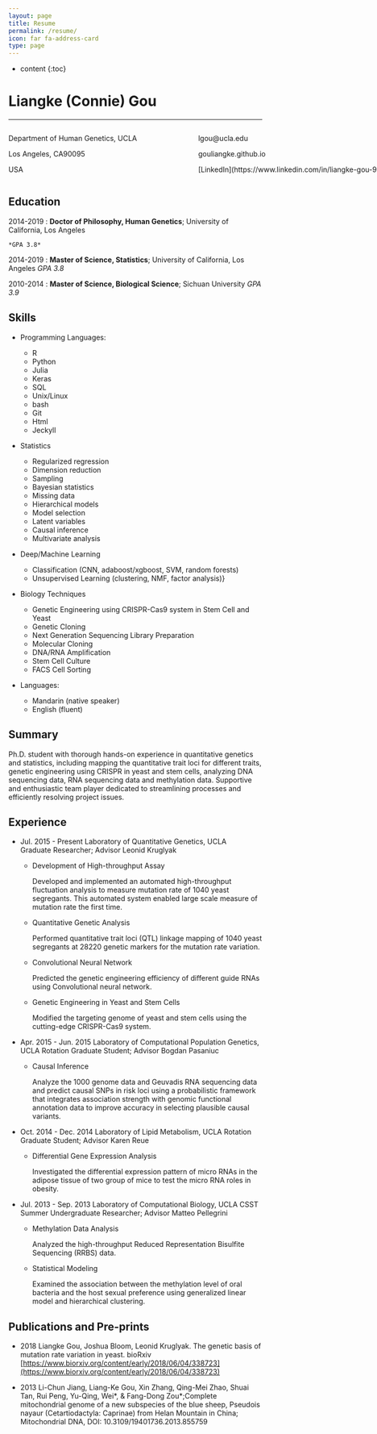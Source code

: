 ```yaml
---
layout: page
title: Resume
permalink: /resume/
icon: far fa-address-card
type: page
---
```


* content
{:toc}


Liangke (Connie) Gou
============

<hr />
<div style="width: 800px;margin: 0 auto;padding: 0;overflow: auto;">
	<div style="float:left;">         
		<p>Department of Human Genetics, UCLA</p>
		<p>Los Angeles, CA90095</p>
		<p>USA</p>
	</div>
	<div style="float:right;">
		<p>lgou@ucla.edu</p>
		<p>gouliangke.github.io</p>
		<p>[LinkedIn](https://www.linkedin.com/in/liangke-gou-9869907a/)</p>
	</div>
</div>

Education
---------

2014-2019 
:   **Doctor of Philosophy, Human Genetics**; University of California, Los Angeles
    
    *GPA 3.8*
     
 2014-2019 
:    **Master of Science, Statistics**; University of California, Los Angeles
    *GPA 3.8*

2010-2014
:   **Master of Science, Biological Science**; Sichuan University
    *GPA 3.9*

Skills
----------------------------------------

* Programming Languages:
     * R
     * Python
     * Julia
     * Keras
     * SQL
     * Unix/Linux
     * bash
     * Git
     * Html
     * Jeckyll

* Statistics
     * Regularized regression
     * Dimension reduction
     * Sampling
     * Bayesian statistics 
     * Missing data
     * Hierarchical models
     * Model selection
     * Latent variables
     * Causal inference
     * Multivariate analysis
     
* Deep/Machine Learning
     * Classification (CNN, adaboost/xgboost, SVM,
      random forests)
     * Unsupervised Learning (clustering, NMF, factor analysis)}     
 
* Biology Techniques
	 * Genetic Engineering using CRISPR-Cas9 system in Stem Cell and Yeast
     * Genetic Cloning
     * Next Generation Sequencing Library Preparation
     * Molecular Cloning
     * DNA/RNA Amplification
     * Stem Cell Culture 
     * FACS Cell Sorting

* Languages:
     * Mandarin (native speaker)
     * English (fluent)


Summary
----------
Ph.D. student with thorough hands-on experience in quantitative genetics and statistics, including mapping the quantitative trait loci for different traits, genetic engineering using CRISPR in yeast and stem cells, analyzing DNA sequencing data, RNA sequencing data and methylation data. Supportive and enthusiastic team player dedicated to streamlining processes and efficiently resolving project issues.


Experience
----------

* Jul. 2015 - Present     Laboratory of Quantitative Genetics, UCLA  
  Graduate Researcher; Advisor Leonid Kruglyak
  
	* Development of High-throughput Assay
	
      Developed and implemented an automated high-throughput fluctuation analysis to measure mutation rate of 1040 yeast segregants. This automated system enabled large scale measure of mutation rate the first time.
    * Quantitative Genetic Analysis
    
      Performed quantitative trait loci (QTL) linkage mapping of 1040 yeast segregants at 28220 genetic markers for the mutation rate variation.
    * Convolutional Neural Network
    
      Predicted the genetic engineering efficiency of different guide RNAs using Convolutional neural network.
    * Genetic Engineering in Yeast and Stem Cells
    
      Modified the targeting genome of yeast and stem cells using the cutting-edge CRISPR-Cas9 system.
      

* Apr. 2015 - Jun. 2015     Laboratory of Computational Population Genetics, UCLA
  Rotation Graduate Student; Advisor Bogdan Pasaniuc
    
    * Causal Inference
          
      Analyze the 1000 genome data and Geuvadis RNA sequencing data and predict causal SNPs in risk loci using a probabilistic framework that integrates association strength with genomic functional annotation data to improve accuracy in selecting plausible causal variants.

* Oct. 2014 - Dec. 2014     Laboratory of Lipid Metabolism, UCLA
  Rotation Graduate Student; Advisor Karen Reue
  
    * Differential Gene Expression Analysis
    
      Investigated the differential expression pattern of micro RNAs in the adipose tissue of two group of mice to test the micro RNA roles in obesity.

* Jul. 2013 - Sep. 2013     Laboratory of Computational Biology, UCLA
  CSST Summer Undergraduate Researcher; Advisor Matteo Pellegrini
  
    * Methylation Data Analysis
    
      Analyzed the high-throughput Reduced Representation Bisulfite Sequencing (RRBS) data.
    * Statistical Modeling         
          
      Examined the association between the methylation level of oral bacteria and the host sexual preference using generalized linear model and hierarchical clustering.
  
     
Publications and Pre-prints
----------
* 2018
  Liangke Gou, Joshua Bloom, Leonid Kruglyak. The genetic basis of mutation rate variation in yeast. bioRxiv
  [https://www.biorxiv.org/content/early/2018/06/04/338723](https://www.biorxiv.org/content/early/2018/06/04/338723)
      
* 2013
  Li-Chun Jiang, Liang-Ke Gou, Xin Zhang, Qing-Mei Zhao, Shuai Tan, Rui Peng, Yu-Qing, Wei\*, \& Fang-Dong Zou\*;Complete mitochondrial genome of a new subspecies of the blue sheep, Pseudois nayaur (Cetartiodactyla: Caprinae) from Helan Mountain in China; Mitochondrial DNA, DOI: 10.3109/19401736.2013.855759
